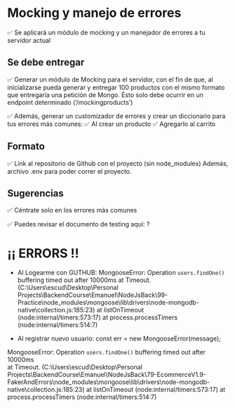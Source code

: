 # Mocking y manejo de errores

✅ Se aplicará un módulo de mocking y un manejador de errores a tu servidor actual


## Se debe entregar

✅ Generar un módulo de Mocking para el servidor, con el fin de que, al inicializarse pueda generar y entregar 100 productos con el mismo formato que entregaría una petición de Mongo. Ésto solo debe ocurrir en un endpoint determinado (‘/mockingproducts’)

✅ Además, generar un customizador de errores y crear un diccionario para tus errores más comunes:
  ✅ Al crear un producto
  ✅ Agregarlo al carrito

## Formato

✅ Link al repositorio de Github con el proyecto (sin node_modules)
Además, archivo .env para poder correr el proyecto.

## Sugerencias

✅ Céntrate solo en los errores más comunes 

✅ Puedes revisar el documento de testing aquí: ? 

# ¡¡ ERRORS !!

- Al Logearme con GUTHUB: MongooseError: Operation `users.findOne()` buffering timed out after 10000ms
    at Timeout.<anonymous> (C:\Users\escud\Desktop\Personal Projects\BackendCourse\Emanuel\NodeJsBack\99-Practice\node_modules\mongoose\lib\drivers\node-mongodb-native\collection.js:185:23)
    at listOnTimeout (node:internal/timers:573:17)
    at process.processTimers (node:internal/timers:514:7)

- Al registrar nuevo usuario: const err = new MongooseError(message);

MongooseError: Operation `users.findOne()` buffering timed out after 10000ms     
    at Timeout.<anonymous> (C:\Users\escud\Desktop\Personal Projects\BackendCourse\Emanuel\NodeJsBack\79-EcommerceV1.9-FakerAndErrors\node_modules\mongoose\lib\drivers\node-mongodb-native\collection.js:185:23)
    at listOnTimeout (node:internal/timers:573:17)
    at process.processTimers (node:internal/timers:514:7)
